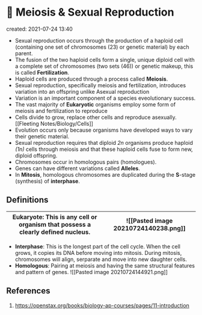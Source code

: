 # 🧬 Meiosis & Sexual Reproduction
created: 2021-07-24 13:40
* Sexual reproduction occurs through the production of a haploid cell (containing one set of chromosomes (23) or genetic material) by each parent.
* The fusion of the two haploid cells form a single, unique diploid cell with a complete set of chromosomes (two sets (46)) or genetic makeup, this is called **Fertilization**.
* Haploid cells are produced through a process called **Meiosis**.
* Sexual reproduction, specifically meiosis and fertilization, introduces variation into an offspring unlike Asexual reproduction
* Variation is an important component of a species eveolutionary success.
* The vast majority of **Eukaryotic** organisms employ some form of meiosis and fertilization to reproduce
* Cells divide to grow, replace other cells and reproduce asexually. [[Fleeting Notes/Biology/Cells]]
* Evolution occurs only because organisms have developed ways to vary their genetic material.
* Sexual reproduction requires that diploid *2n* organisms produce haploid *(1n)* cells through meiosis and that these haploid cells fuse to form new, diploid offspring.
* Chromosomes occur in homologous pairs (homologues).
* Genes can have different variations called **Alleles**.
* In **Mitosis**, homologous chromosomes are duplicated during the **S**-stage (synthesis) of **interphase**.

## Definitions
| **Eukaryote**: This is any cell or organism that possess a clearly defined nucleus. | ![[Pasted image 20210724140238.png]] |
| ----------------------------------------------------------------------------------- | ------------------------------------ |
* **Interphase**: This is the longest part of the cell cycle. When the cell grows, it copies its DNA before moving into mitosis. During mitosis, chromosomes will align, serparate and move into new daughter cells.
*  **Homologous**: Pairing at meiosis and having the same structural features and pattern of genes. ![[Pasted image 20210724144921.png]] 
## References
1. https://openstax.org/books/biology-ap-courses/pages/11-introduction